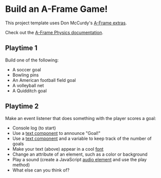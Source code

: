 # Build an A-Frame Game!

This project template uses Don McCurdy's [A-Frame extras](https://github.com/donmccurdy/aframe-extras).

Check out the [A-Frame Physics documentation](https://github.com/donmccurdy/aframe-physics-system).

## Playtime 1

Build one of the following:
* A soccer goal
* Bowling pins
* An American football field goal
* A volleyball net
* A Quidditch goal

## Playtime 2

Make an event listener that does something with the player scores a goal:
* Console log (to start)
* Use a [text component](https://aframe.io/docs/0.8.0/primitives/a-text.html) to announce "Goal!"
* Use a [text component](https://aframe.io/docs/0.8.0/primitives/a-text.html) and a variable to keep track of the number of goals
* Make your text (above) appear in a cool [font](https://github.com/etiennepinchon/aframe-fonts)
* Change an attribute of an element, such as a color or background
* Play a sound (create a JavaScript [audio element](https://developer.mozilla.org/en-US/docs/Web/API/HTMLAudioElement) and use the play method)
* What else can you think of?
